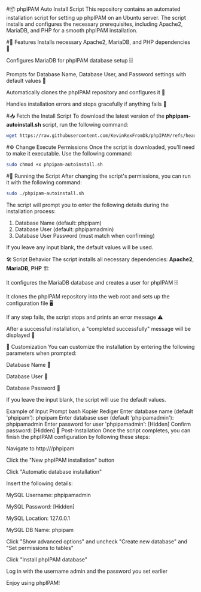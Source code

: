#📦 phpIPAM Auto Install Script
This repository contains an automated installation script for setting up phpIPAM on an Ubuntu server. The script installs and configures the necessary prerequisites, including Apache2, MariaDB, and PHP for a smooth phpIPAM installation.

#🔧 Features
Installs necessary Apache2, MariaDB, and PHP dependencies 🔧

Configures MariaDB for phpIPAM database setup 🗄️

Prompts for Database Name, Database User, and Password settings with default values 📝

Automatically clones the phpIPAM repository and configures it 📂

Handles installation errors and stops gracefully if anything fails 🚨

#📥 Fetch the Install Script
To download the latest version of the **phpipam-autoinstall.sh** script, run the following command:

```bash
wget https://raw.githubusercontent.com/KevinRexFromDk/phpIPAM/refs/heads/main/phpIPAM-autoinstall.sh
```

#⚙️ Change Execute Permissions
Once the script is downloaded, you'll need to make it executable. Use the following command:

```bash
sudo chmod +x phpipam-autoinstall.sh
```

#🚀 Running the Script
After changing the script's permissions, you can run it with the following command:

```bash
sudo ./phpipam-autoinstall.sh
```
The script will prompt you to enter the following details during the installation process:
 1. Database Name (default: phpipam)
 2. Database User (default: phpipamadmin)
 3. Database User Password (must match when confirming)

If you leave any input blank, the default values will be used.

🛠️ Script Behavior
The script installs all necessary dependencies: **Apache2**, **MariaDB**, **PHP** 🏗️

It configures the MariaDB database and creates a user for phpIPAM 🗄️

It clones the phpIPAM repository into the web root and sets up the configuration file 🖥️

If any step fails, the script stops and prints an error message ⚠️

After a successful installation, a "completed successfully" message will be displayed 🎉

🔧 Customization
You can customize the installation by entering the following parameters when prompted:

Database Name 💬

Database User 🔐

Database Password 🔑

If you leave the input blank, the script will use the default values.

Example of Input Prompt
bash
Kopiér
Rediger
Enter database name (default 'phpipam'): phpipam
Enter database user (default 'phpipamadmin'): phpipamadmin
Enter password for user 'phpipamadmin': [Hidden]
Confirm password: [Hidden]
📝 Post-Installation
Once the script completes, you can finish the phpIPAM configuration by following these steps:

Navigate to http://<your-server-ip>/phpipam

Click the "New phpIPAM installation" button

Click "Automatic database installation"

Insert the following details:

MySQL Username: phpipamadmin

MySQL Password: [Hidden]

MySQL Location: 127.0.0.1

MySQL DB Name: phpipam

Click "Show advanced options" and uncheck "Create new database" and "Set permissions to tables"

Click "Install phpIPAM database"

Log in with the username admin and the password you set earlier

Enjoy using phpIPAM!
